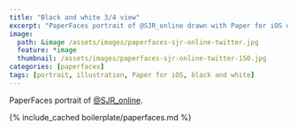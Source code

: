 ```yaml
---
title: "Black and white 3/4 view"
excerpt: "PaperFaces portrait of @SJR_online drawn with Paper for iOS on an iPad."
image: 
  path: &image /assets/images/paperfaces-sjr-online-twitter.jpg 
  feature: *image
  thumbnail: /assets/images/paperfaces-sjr-online-twitter-150.jpg
categories: [paperfaces]
tags: [portrait, illustration, Paper for iOS, black and white]
---
```


PaperFaces portrait of [@SJR_online](https://twitter.com/SJR_online).

{% include_cached boilerplate/paperfaces.md %}

